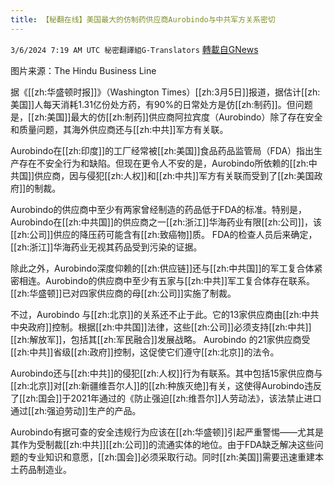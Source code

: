 ```yaml
---
title: 【秘翻在线】美国最大的仿制药供应商Aurobindo与中共军方关系密切
---
```

`3/6/2024 7:19 AM UTC 秘密翻譯組G-Translators` [轉載自GNews](https://gnews.org/articles/2369644)

图片来源：The Hindu Business Line         

据《[[zh:华盛顿时报]]》（Washington Times）[[zh:3月5日]]报道，据估计[[zh:美国]]人每天消耗1.31亿份处方药，有90%的日常处方是仿[[zh:制药]]。但问题是，[[zh:美国]]最大的仿[[zh:制药]]供应商阿拉宾度（Aurobindo）除了存在安全和质量问题，其海外供应商还与[[zh:中共]]军方有关联。

Aurobindo在[[zh:印度]]的工厂经常被[[zh:美国]]食品药品监管局（FDA）指出生产存在不安全行为和缺陷。但现在更令人不安的是，Aurobindo所依赖的[[zh:中共国]]供应商，因与侵犯[[zh:人权]]和[[zh:中共]]军方有关联而受到了[[zh:美国政府]]的制裁。

Aurobindo的供应商中至少有两家曾经制造的药品低于FDA的标准。特别是，Aurobindo在[[zh:中共国]]的供应商之一[[zh:浙江]]华海药业有限[[zh:公司]]，该[[zh:公司]]供应的降压药可能含有[[zh:致癌物]]质。 FDA的检查人员后来确定，[[zh:浙江]]华海药业无视其药品受到污染的证据。

除此之外，Aurobindo深度仰赖的[[zh:供应链]]还与[[zh:中共国]]的军工复合体紧密相连。Aurobindo的供应商中至少有五家与[[zh:中共]]军工复合体存在联系。[[zh:华盛顿]]已对四家供应商的母[[zh:公司]]实施了制裁。

不过，Aurobindo 与[[zh:北京]]的关系还不止于此。它的13家供应商由[[zh:中共中央政府]]控制。根据[[zh:中共国]]法律，这些[[zh:公司]]必须支持[[zh:中共]][[zh:解放军]]，包括其[[zh:军民融合]]发展战略。 Aurobindo 的21家供应商受[[zh:中共]]省级[[zh:政府]]控制，这促使它们遵守[[zh:北京]]的法令。

Aurobindo还与[[zh:中共]]的侵犯[[zh:人权]]行为有联系。其中包括15家供应商与[[zh:北京]]对[[zh:新疆维吾尔人]]的[[zh:种族灭绝]]有关，这使得Aurobindo违反了[[zh:国会]]于2021年通过的《防止强迫[[zh:维吾尔]]人劳动法》，该法禁止进口通过[[zh:强迫劳动]]生产的产品。

Aurobindo有据可查的安全违规行为应该在[[zh:华盛顿]]引起严重警惕——尤其是其作为受制裁[[zh:中共]][[zh:公司]]的流通实体的地位。由于FDA缺乏解决这些问题的专业知识和意愿，[[zh:国会]]必须采取行动。同时[[zh:美国]]需要迅速重建本土药品制造业。
